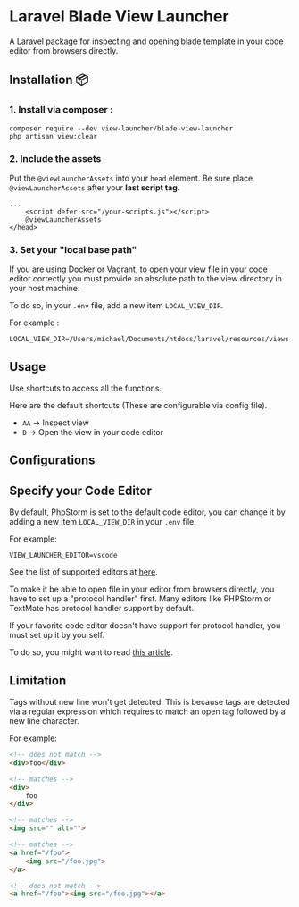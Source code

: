 # Laravel Blade View Launcher
A Laravel package for inspecting and opening blade template in your code editor from browsers directly.

## Installation 📦
### 1. Install via composer :

```shell script
composer require --dev view-launcher/blade-view-launcher
php artisan view:clear
```

### 2. Include the assets
Put the `@viewLauncherAssets` into your `head` element. Be sure place `@viewLauncherAssets` after your **last script tag**.

```blade
...
    <script defer src="/your-scripts.js"></script>
    @viewLauncherAssets
</head>
```

### 3. Set your "local base path"
If you are using Docker or Vagrant, to open your view file in your code editor correctly you must provide an absolute path to the view directory in your host machine.

To do so, in your `.env` file, add a new item `LOCAL_VIEW_DIR`.

For example :

```dotenv
LOCAL_VIEW_DIR=/Users/michael/Documents/htdocs/laravel/resources/views
```

## Usage
Use shortcuts to access all the functions.

Here are the default shortcuts (These are configurable via config file).

* `AA`  →  Inspect view
* `D`  →  Open the view in your code editor

## Configurations

## Specify your Code Editor

By default, PhpStorm is set to the default code editor, you can change it by adding a new item `LOCAL_VIEW_DIR` in your `.env` file.

For example:
```dotenv
VIEW_LAUNCHER_EDITOR=vscode
```

See the list of supported editors at [here](https://github.com/view-launcher/view-launcher#supported-editors).

To make it be able to open file in your editor from browsers directly, you have to set up a "protocol handler" first.
Many editors like PHPStorm or TextMate has protocol handler support by default.

If your favorite code editor doesn't have support for protocol handler, you must set up it by yourself.

To do so, you might want to read [this article](https://tracy.nette.org/en/open-files-in-ide).

## Limitation
Tags without new line won't get detected.
This is because tags are detected via a regular expression which requires to match an open tag followed by a new line character.

For example:

```html
<!-- does not match -->
<div>foo</div>

<!-- matches -->
<div>
    foo
</div>

<!-- matches -->
<img src="" alt="">

<!-- matches -->
<a href="/foo">
    <img src="/foo.jpg">
</a>

<!-- does not match -->
<a href="/foo"><img src="/foo.jpg"></a>
```
